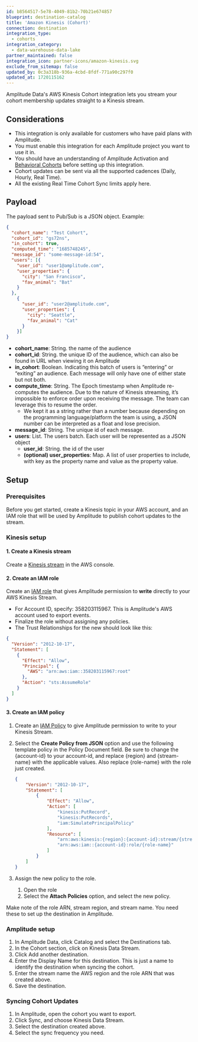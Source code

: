 ```yaml
---
id: b8564517-5e78-4049-81b2-70b21e674857
blueprint: destination-catalog
title: 'Amazon Kinesis (Cohort)'
connection: destination
integration_type:
  - cohorts
integration_category:
  - data-warehouse-data-lake
partner_maintained: false
integration_icon: partner-icons/amazon-kinesis.svg
exclude_from_sitemap: false
updated_by: 0c3a318b-936a-4cbd-8fdf-771a90c297f0
updated_at: 1720115162
---
```

Amplitude Data's AWS Kinesis Cohort integration lets you stream your cohort membership updates straight to a Kinesis stream.

## Considerations

- This integration is only available for customers who have paid plans with Amplitude.
- You must enable this integration for each Amplitude project you want to use it in.
- You should have an understanding of Amplitude Activation and [Behavioral Cohorts](/docs/analytics/behavioral-cohorts) before setting up this integration.
- Cohort updates can be sent via all the supported cadences (Daily, Hourly, Real Time).
- All the existing Real Time Cohort Sync limits apply here.

## Payload

The payload sent to Pub/Sub is a JSON object. Example:

```json
{
  "cohort_name": "Test Cohort",
  "cohort_id": "gs72ns",
  "in_cohort": true,
  "computed_time": "1685748245",
  "message_id": "some-message-id:54",
  "users": [{
    "user_id": "user1@amplitude.com",
    "user_properties": {
      "city": "San Francisco",
      "fav_animal": "Bat"
    }
  },
    {
      "user_id": "user2@amplitude.com",
      "user_properties": {
        "city": "Seattle",
        "fav_animal": "Cat"
      }
    }]
}
```

- **cohort_name**: String. the name of the audience
- **cohort_id**: String. the unique ID of the audience, which can also be found in URL when viewing it on Amplitude
- **in_cohort**: Boolean. Indicating this batch of users is “entering” or “exiting” an audience. Each message will only have one of either state but not both.
- **compute_time**: String. The Epoch timestamp when Amplitude re-computes the audience. Due to the nature of Kinesis streaming, it’s impossible to enforce order upon receiving the message. The team can leverage this to resume the order.
    - We kept it as a string rather than a number because depending on the programming language/platform the team is using, a JSON number can be interpreted as a float and lose precision.
- **message_id**: String. The unique id of each message.
- **users**: List. The users batch. Each user will be represented as a JSON object
    - **user_id**: String. the id of the user
    - **(optional) user_properties**: Map. A list of user properties to include, with key as the property name and value as the property value.


## Setup

### Prerequisites

Before you get started, create a Kinesis topic in your AWS account, and an IAM role that will be used by Amplitude to publish cohort updates to the stream.

### Kinesis setup
<!-- vale Amplitude.Headings = NO-->
#### 1. Create a Kinesis stream

Create a [Kinesis stream](https://docs.aws.amazon.com/streams/latest/dev/introduction.html "https://docs.aws.amazon.com/streams/latest/dev/introduction.html") in the AWS console.

#### 2. Create an IAM role

Create an [IAM role](http://docs.aws.amazon.com/IAM/latest/UserGuide/id_roles_create_for-user.html#roles-creatingrole-user-console) that gives Amplitude permission to **write** directly to your AWS Kinesis Stream.
<!-- vale Amplitude.TooWordy = NO -->
- For Account ID, specify: 358203115967. This is Amplitude's AWS account used to export events.
- Finalize the role without assigning any policies.
- The Trust Relationships for the new should look like this:

```json title="Trust Relationships"
{
  "Version": "2012-10-17",
  "Statement": [
    {
      "Effect": "Allow",
      "Principal": {
        "AWS": "arn:aws:iam::358203115967:root"
      },
      "Action": "sts:AssumeRole"
    }
  ]
}
```

#### 3. Create an IAM policy

1. Create an [IAM Policy](http://docs.aws.amazon.com/IAM/latest/UserGuide/access_policies_create.html) to give Amplitude permission to write to your Kinesis Stream.
2. Select the **Create Policy from JSON** option and use the following template policy in the Policy Document field. Be sure to change the {account-id} to your account-id, and replace {region} and {stream-name} with the applicable values. Also replace {role-name} with the role just created.

    ```json
    {
        "Version": "2012-10-17",
        "Statement": [
            {
                "Effect": "Allow",
                "Action": [
                    "kinesis:PutRecord",
                    "kinesis:PutRecords",
                    "iam:SimulatePrincipalPolicy"
                ],
                "Resource": [
                    "arn:aws:kinesis:{region}:{account-id}:stream/{stream-name}",
                    "arn:aws:iam::{account-id}:role/{role-name}"
                ]
            }
        ]
    }
    ```

3. Assign the new policy to the role.
      1. Open the role
      2. Select the **Attach Policies** option, and select the new policy.

Make note of the role ARN, stream region, and stream name. You need these to set up the destination in Amplitude.
<!-- vale Amplitude.Headings = ON-->

### Amplitude setup

1. In Amplitude Data, click Catalog and select the Destinations tab.
2. In the Cohort section, click on Kinesis Data Stream.
3. Click Add another destination.
4. Enter the Display Name for this destination. This is just a name to identify the destination when syncing the cohort.
5. Enter the stream name the AWS region and the role ARN that was created above.
6. Save the destination.

### Syncing Cohort Updates

1. In Amplitude, open the cohort you want to export.
2. Click Sync, and choose Kinesis Data Stream.
3. Select the destination created above.
4. Select the sync frequency you need.